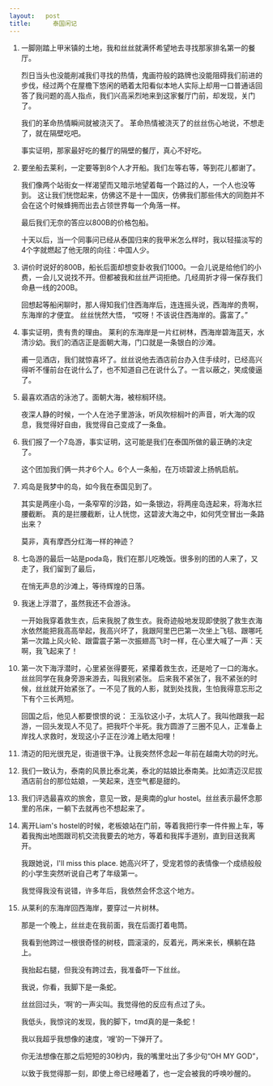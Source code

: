 ```yaml
---
layout:   post
title:      泰国闲记
---
```



1. 一脚刚踏上甲米镇的土地，我和丝丝就满怀希望地去寻找那家排名第一的餐厅。

   烈日当头也没能削减我们寻找的热情，鬼画符般的路牌也没能阻碍我们前进的步伐，经过两个在屋檐下悠闲的晒着太阳看似本地人实际上却用一口普通话回答了我问题的高人指点，我们兴高采烈地来到这家餐厅门前，却发现，关门了。

   我们的革命热情瞬间就被浇灭了。 革命热情被浇灭了的丝丝伤心地说，不想走了，就在隔壁吃吧。

   事实证明，那家最好吃的餐厅的隔壁的餐厅，真心不好吃。


2. 要坐船去莱利，一定要等到8个人才开船。我们左等右等，等到花儿都谢了。

   我们像两个站街女一样渴望而又暗示地望着每一个路过的人，一个人也没等到。 这让我们恍惚起来，仿佛这不是十一国庆，仿佛我们那些伟大的同胞并不会在这个时候蜂拥而出去占领世界每一个角落一样。

   最后我们无奈的答应以800B的价格包船。

   十天以后，当一个同事问已经从泰国归来的我甲米怎么样时，我以轻描淡写的4个字就燃起了他无限的向往：中国人少。

3. 讲价时说好的800B，船长后面却想变卦收我们1000。一会儿说是给他们的小费，一会儿又说找不开。但都被我和丝丝严词拒绝。几经周折才得一保存我们命悬一线的200B。
   
   回想起等船闲聊时，那人得知我们住西海岸后，连连摇头说，西海岸的贵啊，东海岸的才便宜。 丝丝恍然大悟， “哎呀！不该说住西海岸的。露富了。”

4. 事实证明，贵有贵的理由。 莱利的东海岸是一片红树林，西海岸碧海蓝天，水清沙幼。我们的酒店正是面朝大海，门口就是一条银白的沙滩。

   甫一见酒店，我们就惊喜坏了。丝丝说他去酒店前台办入住手续时，已经高兴得听不懂前台在说什么了，也不知道自己在说什么了。一言以蔽之，笑成傻逼了。

5. 最喜欢酒店的泳池了。面朝大海，被棕榈环绕。

   夜深人静的时候，一个人在池子里游泳，听风吹棕榈叶的声音，听大海的叹息，我觉得好自由，我觉得自己变成了一条鱼。

6. 我们报了一个7岛游，事实证明，这可能是我们在泰国所做的最正确的决定了。

   这个团加我们俩一共才6个人。6个人一条船，在万顷碧波上扬帆启航。

7. 鸡岛是我梦中的岛，如今我在泰国见到了。

   其实是两座小岛，一条窄窄的沙路，如一条银边，将两座岛连起来，将海水拦腰截断。 真的是拦腰截断，让人恍惚，这碧波大海之中，如何凭空冒出一条路出来？

   莫非，真有摩西分红海一样的神迹？

8. 七岛游的最后一站是poda岛，我们在那儿吃晚饭。很多别的团的人来了，又走了，我们留到了最后，

   在悄无声息的沙滩上，等待辉煌的日落。

9. 我迷上浮潜了，虽然我还不会游泳。
 
   一开始我穿着救生衣，后来我脱了救生衣。我奇迹般地发现即使脱了救生衣海水依然能把我高高举起，我高兴坏了，我跟阿里巴巴第一次坐上飞毯、跟哪吒第一次踏上风火轮、跟雷震子第一次振翅高飞时一样，在心里大喊了一声：天啊，我飞起来了！

10. 第一次下海浮潜时，心里紧张得要死，紧攥着救生衣，还是呛了一口的海水。 丝丝同学在我身旁游来游去，叫我别紧张。 后来我不紧张了，我不紧张的时候，丝丝就开始紧张了。一不见了我的人影，就到处找我，生怕我得意忘形之下有个三长两短。
 
     回国之后，他见人都要恨恨的说： 王泓钦这小子，太坑人了。我叫他跟我一起游，一回头发现人不见了。把我吓个半死。我方圆游了三圈不见人，正准备上岸找人求救时，发现这小子正在沙滩上晒太阳哩！

11. 清迈的阳光很充足，街道很干净。让我突然怀念起一年前在越南大叻的时光。
  

12. 我们一致认为，泰南的风景比泰北美，泰北的姑娘比泰南美。比如清迈汉尼拔酒店前台的那位姑娘，一笑起来，连空气都是甜的。

13. 我们评选最喜欢的旅舍，意见一致，是奥南的glur hostel。丝丝表示最怀念那里的吊床，一躺下去就再也不想起来了。


14. 离开Liam's hostel的时候，老板娘站在门前，等着我把行李一件件搬上车，等着我掏出地图跟司机交流我要去的地方，等着和我挥手道别，直到目送我离开。

     我跟她说，I'll miss this place. 她高兴坏了，受宠若惊的表情像一个成绩般般的小学生突然听说自己考了年级第一。

     我觉得我没有说错，许多年后，我依然会怀念这个地方。

15. 从莱利的东海岸回西海岸，要穿过一片树林。

     那是一个晚上，丝丝走在我前面，我在后面打着电筒。

     我看到他跨过一根很奇怪的树枝，圆滚滚的，反着光，两米来长，横躺在路上。

     我抬起右腿，但我没有跨过去，我准备吓一下丝丝。

     我说，你看，我脚下是一条蛇。

     丝丝回过头，‘啊’的一声尖叫。我觉得他的反应有点过了头。

     我低头，我惊诧的发现，我的脚下，tmd真的是一条蛇！

     我以我超乎我想像的速度，‘嗖’的一下弹开了。

     你无法想像在那之后短短的30秒内，我的嘴里吐出了多少句“OH MY GOD”，

     以致于我觉得那一刻，即使上帝已经睡着了，也一定会被我的呼唤吵醒的。


